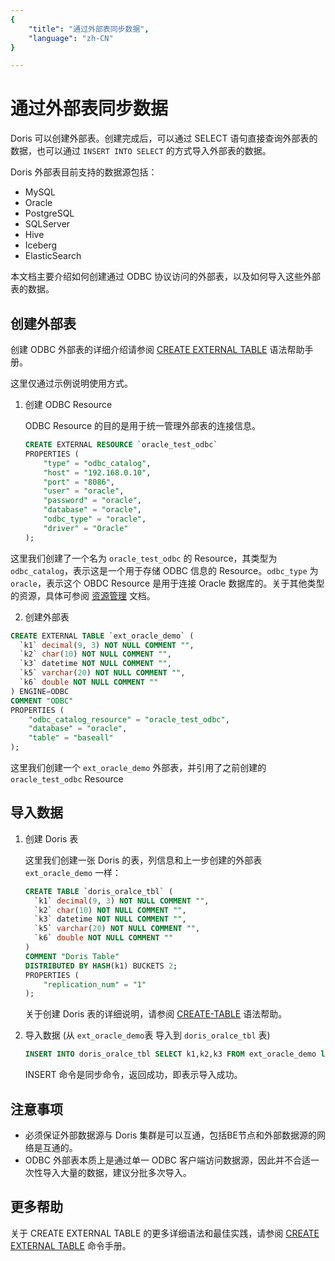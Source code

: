 ```yaml
---
{
    "title": "通过外部表同步数据",
    "language": "zh-CN"
}

---
```


<!-- 
Licensed to the Apache Software Foundation (ASF) under one
or more contributor license agreements.  See the NOTICE file
distributed with this work for additional information
regarding copyright ownership.  The ASF licenses this file
to you under the Apache License, Version 2.0 (the
"License"); you may not use this file except in compliance
with the License.  You may obtain a copy of the License at

  http://www.apache.org/licenses/LICENSE-2.0

Unless required by applicable law or agreed to in writing,
software distributed under the License is distributed on an
"AS IS" BASIS, WITHOUT WARRANTIES OR CONDITIONS OF ANY
KIND, either express or implied.  See the License for the
specific language governing permissions and limitations
under the License.
-->

# 通过外部表同步数据

Doris 可以创建外部表。创建完成后，可以通过 SELECT 语句直接查询外部表的数据，也可以通过 `INSERT INTO SELECT` 的方式导入外部表的数据。

Doris 外部表目前支持的数据源包括：

- MySQL
- Oracle
- PostgreSQL
- SQLServer
- Hive 
- Iceberg
- ElasticSearch

本文档主要介绍如何创建通过 ODBC 协议访问的外部表，以及如何导入这些外部表的数据。

## 创建外部表

创建 ODBC 外部表的详细介绍请参阅 [CREATE EXTERNAL TABLE](../../../sql-manual/sql-reference/Data-Definition-Statements/Create/CREATE-EXTERNAL-TABLE.md) 语法帮助手册。

这里仅通过示例说明使用方式。

1. 创建 ODBC Resource

   ODBC Resource 的目的是用于统一管理外部表的连接信息。

   ```sql
   CREATE EXTERNAL RESOURCE `oracle_test_odbc`
   PROPERTIES (
       "type" = "odbc_catalog",
       "host" = "192.168.0.10",
       "port" = "8086",
       "user" = "oracle",
       "password" = "oracle",
       "database" = "oracle",
       "odbc_type" = "oracle",
       "driver" = "Oracle"
   );
   ```

这里我们创建了一个名为 `oracle_test_odbc` 的 Resource，其类型为 `odbc_catalog`，表示这是一个用于存储 ODBC 信息的 Resource。`odbc_type` 为 `oracle`，表示这个 OBDC Resource 是用于连接 Oracle 数据库的。关于其他类型的资源，具体可参阅 [资源管理](../../../advanced/resource.md) 文档。

2. 创建外部表

```sql
CREATE EXTERNAL TABLE `ext_oracle_demo` (
  `k1` decimal(9, 3) NOT NULL COMMENT "",
  `k2` char(10) NOT NULL COMMENT "",
  `k3` datetime NOT NULL COMMENT "",
  `k5` varchar(20) NOT NULL COMMENT "",
  `k6` double NOT NULL COMMENT ""
) ENGINE=ODBC
COMMENT "ODBC"
PROPERTIES (
    "odbc_catalog_resource" = "oracle_test_odbc",
    "database" = "oracle",
    "table" = "baseall"
);
```

这里我们创建一个 `ext_oracle_demo` 外部表，并引用了之前创建的 `oracle_test_odbc` Resource

## 导入数据

1. 创建 Doris 表

   这里我们创建一张 Doris 的表，列信息和上一步创建的外部表 `ext_oracle_demo` 一样：

   ```sql
   CREATE TABLE `doris_oralce_tbl` (
     `k1` decimal(9, 3) NOT NULL COMMENT "",
     `k2` char(10) NOT NULL COMMENT "",
     `k3` datetime NOT NULL COMMENT "",
     `k5` varchar(20) NOT NULL COMMENT "",
     `k6` double NOT NULL COMMENT ""
   )
   COMMENT "Doris Table"
   DISTRIBUTED BY HASH(k1) BUCKETS 2;
   PROPERTIES (
       "replication_num" = "1"
   );
   ```

   关于创建 Doris 表的详细说明，请参阅 [CREATE-TABLE](../../../sql-manual/sql-reference/Data-Definition-Statements/Create/CREATE-TABLE.md) 语法帮助。

2. 导入数据 (从 `ext_oracle_demo`表 导入到 `doris_oralce_tbl` 表)

   

   ```sql
   INSERT INTO doris_oralce_tbl SELECT k1,k2,k3 FROM ext_oracle_demo limit 100;
   ```

   INSERT 命令是同步命令，返回成功，即表示导入成功。

## 注意事项

- 必须保证外部数据源与 Doris 集群是可以互通，包括BE节点和外部数据源的网络是互通的。
- ODBC 外部表本质上是通过单一 ODBC 客户端访问数据源，因此并不合适一次性导入大量的数据，建议分批多次导入。

## 更多帮助

关于 CREATE EXTERNAL TABLE 的更多详细语法和最佳实践，请参阅 [CREATE EXTERNAL TABLE](../../../sql-manual/sql-reference/Data-Definition-Statements/Create/CREATE-EXTERNAL-TABLE.md) 命令手册。
